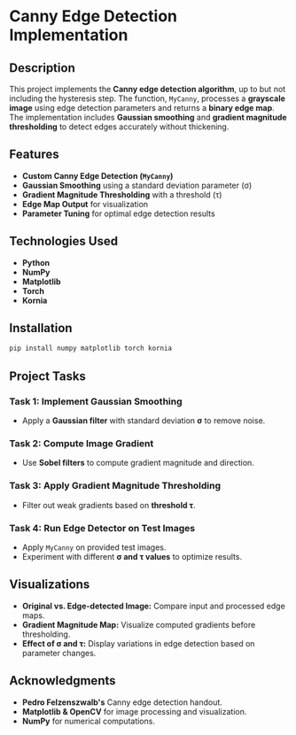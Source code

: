 # Canny Edge Detection Implementation

## Description

This project implements the **Canny edge detection algorithm**, up to but not including the hysteresis step. The function, `MyCanny`, processes a **grayscale image** using edge detection parameters and returns a **binary edge map**. The implementation includes **Gaussian smoothing** and **gradient magnitude thresholding** to detect edges accurately without thickening.

## Features

- **Custom Canny Edge Detection (`MyCanny`)**
- **Gaussian Smoothing** using a standard deviation parameter (σ)
- **Gradient Magnitude Thresholding** with a threshold (τ)
- **Edge Map Output** for visualization
- **Parameter Tuning** for optimal edge detection results

## Technologies Used

- **Python**
- **NumPy**
- **Matplotlib**
- **Torch**
- **Kornia**

## Installation

```bash
pip install numpy matplotlib torch kornia
```

## Project Tasks

### **Task 1: Implement Gaussian Smoothing**
- Apply a **Gaussian filter** with standard deviation **σ** to remove noise.

### **Task 2: Compute Image Gradient**
- Use **Sobel filters** to compute gradient magnitude and direction.

### **Task 3: Apply Gradient Magnitude Thresholding**
- Filter out weak gradients based on **threshold τ**.

### **Task 4: Run Edge Detector on Test Images**
- Apply `MyCanny` on provided test images.
- Experiment with different **σ and τ values** to optimize results.

## Visualizations

- **Original vs. Edge-detected Image:** Compare input and processed edge maps.
- **Gradient Magnitude Map:** Visualize computed gradients before thresholding.
- **Effect of σ and τ:** Display variations in edge detection based on parameter changes.

## Acknowledgments

- **Pedro Felzenszwalb's** Canny edge detection handout.
- **Matplotlib & OpenCV** for image processing and visualization.
- **NumPy** for numerical computations.

